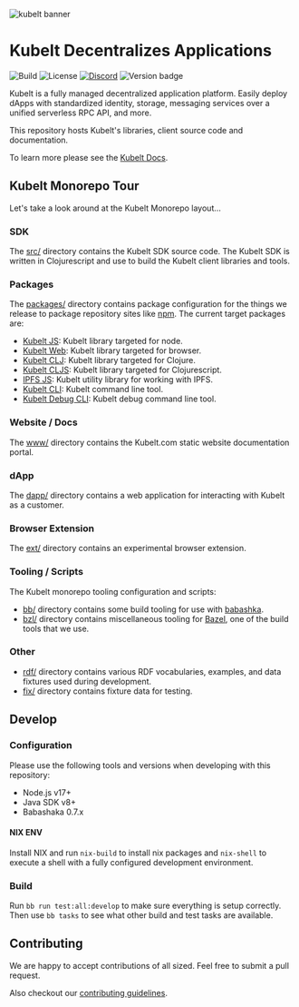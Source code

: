 ![kubelt banner](https://kubelt.com/images/kubelt-banner.gif)

# Kubelt Decentralizes Applications

![Build](https://github.com/kubelt/kubelt/actions/workflows/next.yaml/badge.svg)
![License](https://img.shields.io/github/license/kubelt/kubelt)
[![Discord](https://img.shields.io/discord/790660849471062046?label=Discord)](https://discord.gg/m8NbsgByA9)
![Version badge](https://img.shields.io/badge/Version-pre%20alpha-orange.svg)

Kubelt is a fully managed decentralized application platform. Easily deploy dApps with standardized identity, storage, messaging services over a unified serverless RPC API, and more.

This repository hosts Kubelt's libraries, client source code and documentation.

To learn more please see the [Kubelt Docs](https://kubelt.com/docs).

## Kubelt Monorepo Tour

Let's take a look around at the Kubelt Monorepo layout...

### SDK

The [src/](src/) directory contains the Kubelt SDK source code. The Kubelt SDK is written in Clojurescript and use to build the Kubelt client libraries and tools.

### Packages

The [packages/](packages/) directory contains package configuration for the things we release to package repository sites like [npm](https://npmjs.com). The current target packages are:

- [Kubelt JS](packages/sdk-js): Kubelt library targeted for node.
- [Kubelt Web](packages/sdk-web): Kubelt library targeted for browser.
- [Kubelt CLJ](packages/sdk-clj): Kubelt library targeted for Clojure.
- [Kubelt CLJS](packages/sdk-clj): Kubelt library targeted for Clojurescript.
- [IPFS JS](packages/ipfs-js): Kubelt utility library for working with IPFS.
- [Kubelt CLI](packages/kbt): Kubelt command line tool.
- [Kubelt Debug CLI](packages/ddt): Kubelt debug command line tool.

### Website / Docs

The [www/](www/) directory contains the Kubelt.com static website documentation portal.

### dApp

The [dapp/](dapp/) directory contains a web application for interacting with Kubelt as a customer.

### Browser Extension

The [ext/](ext/) directory contains an experimental browser extension.

### Tooling / Scripts

The Kubelt monorepo tooling configuration and scripts:

- [bb/](bb/) directory contains some build tooling for use with [babashka](https://babashka.org).
- [bzl/](bzl/) directory contains miscellaneous tooling for [Bazel](https://bazel.build/), one of the build tools that we use.

### Other

- [rdf/](rdf/) directory contains various RDF vocabularies, examples, and data fixtures used during development.
- [fix/](fix/) directory contains fixture data for testing.

## Develop

### Configuration

Please use the following tools and versions when developing with this repository:

- Node.js v17+
- Java SDK v8+
- Babashaka 0.7.x

#### NIX ENV

Install NIX and run `nix-build` to install nix packages and `nix-shell` to execute a shell with a fully configured development environment.

### Build

Run `bb run test:all:develop` to make sure everything is setup correctly. Then use `bb tasks` to see what other build and test tasks are available.

## Contributing

We are happy to accept contributions of all sized. Feel free to submit a pull request.

Also checkout our [contributing guidelines](https://kubelt.com/docs).
